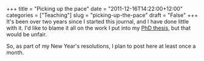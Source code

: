 +++
title = "Picking up the pace"
date = "2011-12-16T14:22:00+12:00"
categories = ["Teaching"]
slug = "picking-up-the-pace"
draft = "False"
+++
It's been over two years since I started this journal, and I have done
little with it. I'd like to blame it all on the work I put into
my [PhD thesis](/categories/research/), but that would be unfair.

So, as part of my New Year's resolutions, I plan to post here at least
once a month.


